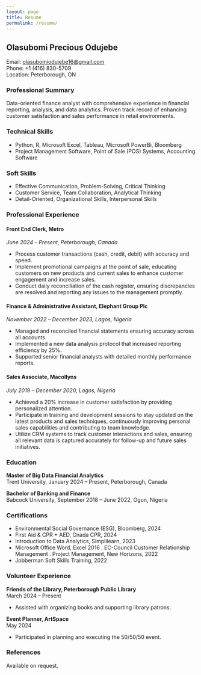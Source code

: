 ```yaml
---
layout: page
title: Resume
permalink: /resume/
---
```


## Olasubomi Precious Odujebe  
Email: [olasubomiodujebe16@gmail.com](mailto:olasubomiodujebe16@gmail.com)  
Phone: +1 (416) 830-5709  
Location: Peterborough, ON

### Professional Summary
Data-oriented finance analyst with comprehensive experience in financial reporting, analysis, and data analytics. Proven track record of enhancing customer satisfaction and sales performance in retail environments.

### Technical Skills
- Python, R, Microsoft Excel, Tableau, Microsoft PowerBi, Bloomberg
- Project Management Software, Point of Sale (POS) Systems, Accounting Software

### Soft Skills
- Effective Communication, Problem-Solving, Critical Thinking
- Customer Service, Team Collaboration, Analytical Thinking
- Detail-Oriented, Organizational Skills, Interpersonal Skills

### Professional Experience

#### Front End Clerk, Metro
*June 2024 – Present, Peterborough, Canada*  
- Process customer transactions (cash, credit, debit) with accuracy and speed.
- Implement promotional campaigns at the point of sale, educating customers on new products and current sales to enhance customer engagement and increase sales.
- Conduct daily reconciliation of the cash register, ensuring discrepancies are resolved and reporting any issues to the management promptly.

#### Finance & Administrative Assistant, Elephant Group Plc
*November 2022 – December 2023, Lagos, Nigeria*  
- Managed and reconciled financial statements ensuring accuracy across all accounts.
- Implemented a new data analysis protocol that increased reporting efficiency by 25%.
- Supported senior financial analysts with detailed monthly performance reports.

#### Sales Associate, Macollyns
*July 2019 – December 2020, Lagos, Nigeria*  
- Achieved a 20% increase in customer satisfaction by providing personalized attention.  
- Participate in training and development sessions to stay updated on the latest products and sales techniques, continuously improving personal sales capabilities and contributing to team knowledge.
- Utilize CRM systems to track customer interactions and sales, ensuring all relevant data is captured accurately for follow-up and future sales initiatives.

### Education

**Master of Big Data Financial Analytics**  
Trent University, January 2024 – Present, Peterborough, Canada  

**Bachelor of Banking and Finance**  
Babcock University, September 2018 – June 2022, Ogun, Nigeria  

### Certifications
- Environmental Social Governance (ESG), Bloomberg, 2024
- First Aid & CPR + AED, Cnada CPR,  2024
- Introduction to Data Analytics, Simplilearn, 2023
- Microsoft Office Word, Excel 2016 . EC-Council Customer Relationship Management . Project Management, New Horizons, 2022
- Jobberman Soft Skills Training, 2022

### Volunteer Experience

**Friends of the Library, Peterborough Public Library**  
March 2024 – Present  
- Assisted with organizing books and supporting library patrons.  

**Event Planner, ArtSpace**  
May 2024  
- Participated in planning and executing the 50/50/50 event.

### References
Available on request.
